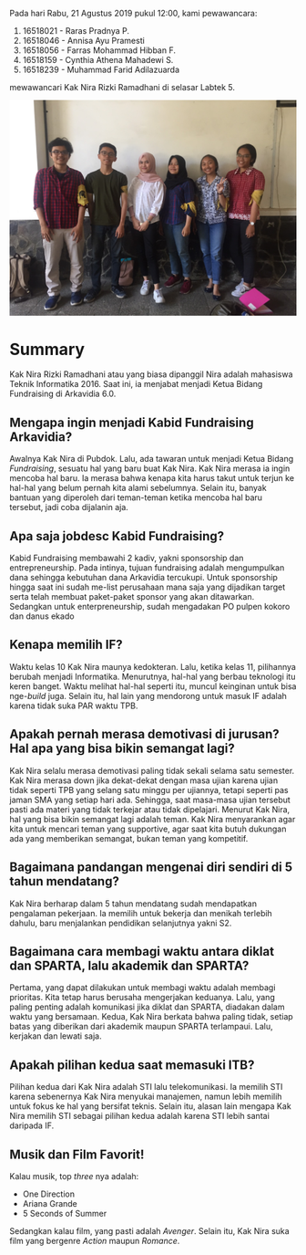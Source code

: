 Pada hari Rabu, 21 Agustus 2019 pukul 12:00, kami pewawancara:
1. 16518021 - Raras Pradnya P.
2. 16518046 - Annisa Ayu Pramesti
3. 16518056 - Farras Mohammad Hibban F.
4. 16518159 - Cynthia Athena Mahadewi S.
5. 16518239 - Muhammad Farid Adilazuarda

mewawancari Kak Nira Rizki Ramadhani di selasar Labtek 5.

![alt text](./16518021-16518046-16518056-16518159-16518239.jpg)

# Summary
Kak Nira Rizki Ramadhani atau yang biasa dipanggil Nira adalah mahasiswa Teknik Informatika 2016. Saat ini, ia menjabat menjadi
Ketua Bidang Fundraising di Arkavidia 6.0. 

## Mengapa ingin menjadi Kabid Fundraising Arkavidia?
Awalnya Kak Nira di Pubdok. Lalu, ada tawaran untuk menjadi Ketua Bidang *Fundraising*, sesuatu hal yang baru buat Kak Nira. Kak Nira merasa ia ingin mencoba hal baru. Ia merasa bahwa kenapa kita harus takut untuk terjun ke hal-hal yang belum pernah kita alami sebelumnya. Selain itu, banyak bantuan yang diperoleh dari teman-teman ketika mencoba hal baru tersebut, jadi coba dijalanin aja.

## Apa saja jobdesc Kabid Fundraising?
Kabid Fundraising membawahi 2 kadiv, yakni sponsorship dan entrepreneurship. Pada intinya, tujuan fundraising adalah mengumpulkan
dana sehingga kebutuhan dana Arkavidia tercukupi. Untuk sponsorship hingga saat ini sudah me-list perusahaan mana saja yang
dijadikan target serta telah membuat paket-paket sponsor yang akan ditawarkan. Sedangkan untuk enterpreneurship, sudah mengadakan
PO pulpen kokoro dan danus ekado

## Kenapa memilih IF?
Waktu kelas 10 Kak Nira maunya kedokteran. Lalu, ketika kelas 11, pilihannya berubah menjadi Informatika. Menurutnya, hal-hal yang berbau teknologi itu keren banget. Waktu melihat hal-hal seperti itu, muncul keinginan untuk bisa nge-*build* juga. Selain itu, hal lain yang mendorong untuk masuk IF adalah karena tidak suka PAR waktu TPB. 

## Apakah pernah merasa demotivasi di jurusan? Hal apa yang bisa bikin semangat lagi?
Kak Nira selalu merasa demotivasi paling tidak sekali selama satu semester. Kak Nira merasa down jika dekat-dekat dengan masa 
ujian karena ujian tidak seperti TPB yang selang satu minggu per ujiannya, tetapi seperti pas jaman SMA yang setiap hari ada. 
Sehingga, saat masa-masa ujian tersebut pasti ada materi yang tidak terkejar atau tidak dipelajari. Menurut Kak Nira, hal yang
bisa bikin semangat lagi adalah teman. Kak Nira menyarankan agar kita untuk mencari teman yang supportive, agar saat kita
butuh dukungan ada yang memberikan semangat, bukan teman yang kompetitif. 

## Bagaimana pandangan mengenai diri sendiri di 5 tahun mendatang?
Kak Nira berharap dalam 5 tahun mendatang sudah mendapatkan pengalaman pekerjaan. Ia memilih untuk bekerja dan menikah terlebih
dahulu, baru menjalankan pendidikan selanjutnya yakni S2.

## Bagaimana cara membagi waktu antara diklat dan SPARTA, lalu akademik dan SPARTA?
Pertama, yang dapat dilakukan untuk membagi waktu adalah membagi prioritas. Kita tetap harus berusaha mengerjakan keduanya. Lalu, yang paling penting adalah komunikasi jika diklat dan SPARTA, diadakan dalam waktu yang bersamaan. 
Kedua, Kak Nira berkata bahwa paling tidak, setiap batas yang diberikan dari akademik maupun SPARTA terlampaui. Lalu, kerjakan dan lewati saja.

## Apakah pilihan kedua saat memasuki ITB?
Pilihan kedua dari Kak Nira adalah STI lalu telekomunikasi. Ia memilih STI karena sebenernya Kak Nira menyukai manajemen, namun lebih memilih untuk fokus ke hal yang bersifat teknis. Selain itu, alasan lain mengapa Kak Nira memilih STI sebagai pilihan kedua adalah karena STI lebih santai daripada IF.

## Musik dan Film Favorit!
Kalau musik, top *three* nya adalah:
* One Direction
* Ariana Grande
* 5 Seconds of Summer

Sedangkan kalau film, yang pasti adalah *Avenger*. Selain itu, Kak Nira suka film yang bergenre *Action* maupun *Romance*.
